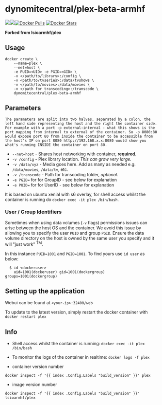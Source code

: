 # dynomitecentral/plex-beta-armhf
[![](https://images.microbadger.com/badges/version/dynomitecentral/plex-beta-armhf.svg)](https://microbadger.com/images/dynomitecentral/plex-beta-armhf "Get your own version badge on microbadger.com")[![](https://images.microbadger.com/badges/image/dynomitecentral/plex-beta-armhf.svg)](https://microbadger.com/images/dynomitecentral/plex-beta-armhf "Get your own image badge on microbadger.com")[![Docker Pulls](https://img.shields.io/docker/pulls/dynomitecentral/plex-beta-armhf.svg)]() [![Docker Stars](https://img.shields.io/docker/stars/dynomitecentral/plex-beta-armhf.svg)]()

**Forked from lsioarmhf/plex**

## Usage

```
docker create \
	--name=plex \
	--net=host \
	-e PUID=<UID> -e PGID=<GID> \
	-v </path/to/library>:/config \
	-v <path/to/tvseries>:/data/tvshows \
	-v </path/to/movies>:/data/movies \
	-v </path for transcoding>:/transcode \
	dynomitecentral/plex-beta-armhf
```

## Parameters

`The parameters are split into two halves, separated by a colon, the left hand side representing the host and the right the container side. 
For example with a port -p external:internal - what this shows is the port mapping from internal to external of the container.
So -p 8080:80 would expose port 80 from inside the container to be accessible from the host's IP on port 8080
http://192.168.x.x:8080 would show you what's running INSIDE the container on port 80.`


* `--net=host` - Shares host networking with container, **required**.
* `-v /config` - Plex library location. *This can grow very large.*
* `-v /data/xyz` - Media goes here. Add as many as needed e.g. `/data/movies`, `/data/tv`, etc.
* `-v /transcode` - Path for transcoding folder, *optional*.
* `-e PGID=` for for GroupID - see below for explanation
* `-e PUID=` for for UserID - see below for explanation

It is based on ubuntu xenial with s6 overlay, for shell access whilst the container is running do `docker exec -it plex /bin/bash`.

### User / Group Identifiers

Sometimes when using data volumes (`-v` flags) permissions issues can arise between the host OS and the container. We avoid this issue by allowing you to specify the user `PUID` and group `PGID`. Ensure the data volume directory on the host is owned by the same user you specify and it will "just work" <sup>TM</sup>.

In this instance `PUID=1001` and `PGID=1001`. To find yours use `id user` as below:

```
  $ id <dockeruser>
    uid=1001(dockeruser) gid=1001(dockergroup) groups=1001(dockergroup)
```

## Setting up the application 

Webui can be found at `<your-ip>:32400/web`

To update to the latest version, simply restart the docker container with `docker restart plex`

## Info

* Shell access whilst the container is running: `docker exec -it plex /bin/bash`
* To monitor the logs of the container in realtime: `docker logs -f plex`

* container version number 

`docker inspect -f '{{ index .Config.Labels "build_version" }}' plex`

* image version number

`docker inspect -f '{{ index .Config.Labels "build_version" }}' lsioarmhf/plex`
